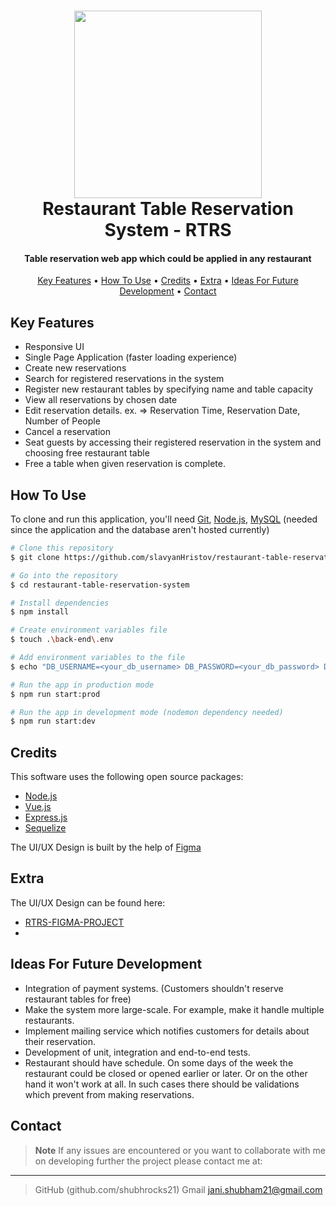 <h1 align="center">
<img src="https://github.com/shubhrocks21/restaurant-table-reservation-system/blob/feature/readme/screenshots/rtrs.png" width="300" />
<br>
Restaurant Table Reservation System - RTRS
<br>
</h1>

<h4 align="center">Table reservation web app which could be applied in any restaurant</h4>

<p align="center">
  <a href="#key-features">Key Features</a> •
  <a href="#how-to-use">How To Use</a> •
  <a href="#credits">Credits</a> •
  <a href="#extra">Extra</a> •
  <a href="#ideas-for-future-development">Ideas For Future Development</a> •
  <a href="#contact">Contact</a>
</p>

## Key Features

* Responsive UI
* Single Page Application (faster loading experience)
* Create new reservations
* Search for registered reservations in the system
* Register new restaurant tables by specifying name and table capacity
* View all reservations by chosen date
* Edit reservation details. ex. => Reservation Time, Reservation Date, Number of People
* Cancel a reservation
* Seat guests by accessing their registered reservation in the system and choosing free restaurant table
* Free a table when given reservation is complete.

## How To Use

To clone and run this application, you'll need [Git](https://git-scm.com), [Node.js](https://nodejs.org/en/download/), [MySQL](https://dev.mysql.com/downloads/mysql/) (needed since the application and the database aren't hosted currently)

```bash
# Clone this repository
$ git clone https://github.com/slavyanHristov/restaurant-table-reservation-system.git 

# Go into the repository
$ cd restaurant-table-reservation-system

# Install dependencies
$ npm install

# Create environment variables file
$ touch .\back-end\.env

# Add environment variables to the file
$ echo "DB_USERNAME=<your_db_username> DB_PASSWORD=<your_db_password> DB_NAME=rtrs_db DB_HOST=localhost DB_DIALECT=mysql DB_PORT=3306 PORT=5000" >> .\back-end\.env

# Run the app in production mode
$ npm run start:prod

# Run the app in development mode (nodemon dependency needed)
$ npm run start:dev
```

## Credits

This software uses the following open source packages:

- [Node.js](https://nodejs.org/)
- [Vue.js](https://vuejs.org/)
- [Express.js](https://expressjs.com/)
- [Sequelize](https://sequelize.org/)

The UI/UX Design is built by the help of [Figma](https://figma.com/)

## Extra
The UI/UX Design can be found here:
* [RTRS-FIGMA-PROJECT](https://www.figma.com/file/Rpx13QhhGTYX2fAHnXs4XR/restaurant-reservation-ui%2Fux-v1.0?node-id=2%3A35)
* 

## Ideas For Future Development

- Integration of payment systems. (Customers shouldn't reserve restaurant tables for free)
- Make the system more large-scale. For example, make it handle multiple restaurants.
- Implement mailing service which notifies customers for details about their reservation.
- Development of unit, integration and end-to-end tests.
- Restaurant should have schedule. On some days of the week the restaurant could be closed or opened earlier or later. Or on the other hand it won't work at all. In such cases there should be validations which prevent from making reservations.

## Contact
 > **Note**
 > If any issues are encountered or you want to collaborate with me on developing further the project please contact me at:

 ---

 > GitHub (github.com/shubhrocks21) 
 > Gmail jani.shubham21@gmail.com 

